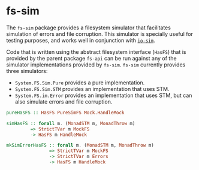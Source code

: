 # fs-sim

The `fs-sim` package provides a filesystem simulator that facilitates
simulation of errors and file corruption. This simulator is specially useful for
testing purposes, and works well in conjunction with
[`io-sim`](ps://github.com/input-output-hk/io-sim).

Code that is written using the abstract filesystem interface (`HasFS`) that is
provided by the parent package `fs-api` can be run against any of the simulator
implementations provided by `fs-sim`. `fs-sim` currently provides three
simulators:
* `System.FS.Sim.Pure` provides a pure implementation.
* `System.FS.Sim.STM` provides an implementation that uses STM.
* `System.FS.im.Error` provides an implementation that uses STM, but can also
  simulate errors and file corruption.

```haskell
pureHasFS :: HasFS PureSimFS Mock.HandleMock

simHasFS :: forall m. (MonadSTM m, MonadThrow m)
         => StrictTVar m MockFS
         -> HasFS m HandleMock

mkSimErrorHasFS :: forall m. (MonadSTM m, MonadThrow m)
                => StrictTVar m MockFS
                -> StrictTVar m Errors
                -> HasFS m HandleMock
```
